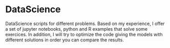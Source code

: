 # DataScience
DataScience scripts for different problems.
Based on my experience, I offer a set of jupyter notebooks, python and R examples that solve some exercices. In addition, I will try to optimize the code giving the models with different solutions in order you can compare the results.
